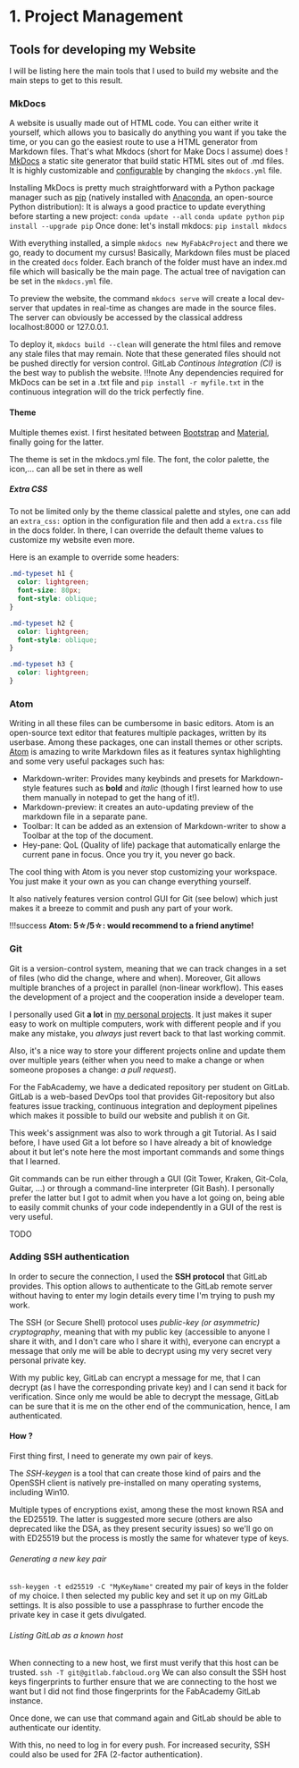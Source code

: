 # 1. Project Management


## Tools for developing my Website
I will be listing here the main tools that I used to build my website and the main steps to get to this result.

### MkDocs
A website is usually made out of HTML code. You can either write it yourself, which allows you to basically do anything you want if you take the time, or you can go the easiest route to use a HTML generator from Markdown files.
That's what Mkdocs (short for Make Docs I assume) does ! [MkDocs](https://www.mkdocs.org/) a static site generator that build static HTML sites out of .md files. It is highly customizable and [configurable](https://www.mkdocs.org/user-guide/configuration/) by changing the `mkdocs.yml` file.

Installing MkDocs is pretty much straightforward with a Python package manager such as [pip](https://pypi.org/project/pip/) (natively installed with [Anaconda](https://www.anaconda.com/), an open-source Python distribution):
It is always a good practice to update everything before starting a new project:
`conda update --all`
`conda update python`
`pip install --upgrade pip`
Once done: let's install mkdocs: `pip install mkdocs`


With everything installed, a simple `mkdocs new MyFabAcProject` and there we go, ready to document my cursus! Basically, Markdown files must be placed in the created `docs` folder. Each branch of the folder must have an index.md file which will basically be the main page. The actual tree of navigation can be set in the `mkdocs.yml` file.

To preview the website, the command `mkdocs serve` will create a local dev-server that updates in real-time as changes are made in the source files. The server can obviously be accessed by the classical address localhost:8000 or 127.0.0.1.

To deploy it, `mkdocs build --clean` will generate the html files and remove any stale files that may remain. Note that these generated files should not be pushed directly for version control. GitLab _Continous Integration (CI)_ is the best way to publish the website.
!!!note
    Any dependencies required for MkDocs can be set in a .txt file and `pip install -r myfile.txt` in the continuous integration will do the trick perfectly fine.

#### Theme
Multiple themes exist. I first hesitated between [Bootstrap](https://mkdocs.github.io/mkdocs-bootstrap/) and [Material](https://squidfunk.github.io/mkdocs-material/), finally going for the latter.

The theme is set in the mkdocs.yml file. The font, the color palette, the icon,... can all be set in there as well

##### Extra CSS
To not be limited only by the theme classical palette and styles, one can add an `extra_css:` option in the configuration file and then add a `extra.css` file in the docs folder. In there, I can override the default theme values to customize my website even more.

Here is an example to override some headers:
```CSS
.md-typeset h1 {
  color: lightgreen;
  font-size: 80px;
  font-style: oblique;
}

.md-typeset h2 {
  color: lightgreen;
  font-style: oblique;
}

.md-typeset h3 {
  color: lightgreen;
}
```

### Atom
Writing in all these files can be cumbersome in basic editors. Atom is an open-source text editor that features multiple packages, written by its userbase. Among these packages, one can install themes or other scripts. [Atom](https://atom.io/) is amazing to write Markdown files as it features syntax highlighting and some very useful packages such has:
- Markdown-writer: Provides many keybinds and presets for Markdown-style features such as **bold** and _italic_ (though I first learned how to use them manually in notepad to get the hang of it!).
- Markdown-preview: it creates an auto-updating preview of the markdown file in a separate pane.
- Toolbar: It can be added as an extension of Markdown-writer to show a Toolbar at the top of the document.
- Hey-pane: QoL (Quality of life) package that automatically enlarge the current pane in focus. Once you try it, you never go back.

The cool thing with Atom is you never stop customizing your workspace. You just make it your own as you can change everything yourself.

It also natively features version control GUI for Git (see below) which just makes it a breeze to commit and push any part of your work.

!!!success
    **Atom: 5☆/5☆: would recommend to a friend anytime!**

### Git
Git is a version-control system, meaning that we can track changes in a set of files (who did the change, where and when). Moreover, Git allows multiple branches of a project in parallel (non-linear workflow). This eases the development of a project and the cooperation inside a developer team.

I personally used Git **a lot** in [my personal projects](https://github.com/maverstr). It just makes it super easy to work on multiple computers, work with different people and if you make any mistake, you _always_ just revert back to that last working commit.

Also, it's a nice way to store your different projects online and update them over multiple years (either when you need to make a change or when someone proposes a change: _a pull request_).

For the FabAcademy, we have a dedicated repository per student on GitLab. GitLab is a web-based DevOps tool that provides Git-repository but also features issue tracking, continuous integration and deployment pipelines which makes it possible to build our website and publish it on Git.

This week's assignment was also to work through a git Tutorial. As I said before, I have used Git a lot before so I have already a bit of knowledge about it but let's note here the most important commands and some things that I learned.

Git commands can be run either through a GUI (Git Tower, Kraken, Git-Cola, Guitar, ...) or through a command-line interpreter (Git Bash). I personally prefer the latter but I got to admit when you have a lot going on, being able to easily commit chunks of your code independently in a GUI of the rest is very useful.

TODO

### Adding SSH authentication
In order to secure the connection, I used the **SSH protocol** that GitLab provides. This option allows to authenticate to the GitLab remote server without having to enter my login details every time I'm trying to push my work.


The SSH (or Secure Shell) protocol uses _public-key (or asymmetric) cryptography_, meaning that with my public key (accessible to anyone I share it with, and I don't care who I share it with), everyone can encrypt a message that only me will be able to decrypt using my very secret very personal private key.

With my public key, GitLab can encrypt a message for me, that I can decrypt (as I have the corresponding private key) and I can send it back for verification. Since only me would be able to decrypt the message, GitLab can be sure that it is me on the other end of the communication, hence, I am authenticated.

#### How ?
First thing first, I need to generate my own pair of keys.

The _SSH-keygen_ is a tool that can create those kind of pairs and the OpenSSH client is natively pre-installed on many operating systems, including Win10.

Multiple types of encryptions exist, among these the most known RSA and the ED25519. The latter is suggested more secure (others are also deprecated like the DSA, as they present security issues) so we'll go on with ED25519 but the process is mostly the same for whatever type of keys.

###### Generating a new key pair

`ssh-keygen -t ed25519 -C "MyKeyName"`
created my pair of keys in the folder of my choice.
I then selected my public key and set it up on my GitLab settings.
It is also possible to use a passphrase to further encode the private key in case it gets divulgated.

###### Listing GitLab as a known host
When connecting to a new host, we first must verify that this host can be trusted.
`ssh -T git@gitlab.fabcloud.org`
We can also consult the SSH host keys fingerprints to further ensure that we are connecting to the host we want but I did not find those fingerprints for the FabAcademy GitLab instance.

Once done, we can use that command again and GitLab should be able to authenticate our identity.

With this, no need to log in for every push.
For increased security, SSH could also be used for 2FA (2-factor authentication).
